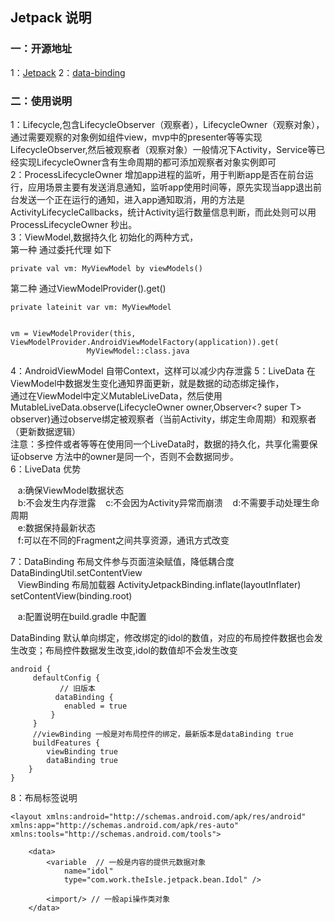 ## Jetpack 说明

### 一：开源地址

1：[Jetpack](https://developer.android.com/jetpack?gclid=EAIaIQobChMIpKzMqdX_-AIVdBXUAR1vLA9GEAAYASAAEgJ9EvD_BwE&gclsrc=aw.ds)
2：[data-binding](https://developer.android.com/topic/libraries/data-binding/expressions)

### 二：使用说明

1：Lifecycle,包含LifecycleObserver（观察者），LifecycleOwner（观察对象），通过需要观察的对象例如组件view，mvp中的presenter等等实现LifecycleObserver,然后被观察者（观察对象）一般情况下Activity，Service等已经实现LifecycleOwner含有生命周期的都可添加观察者对象实例即可  
2：ProcessLifecycleOwner
增加app进程的监听，用于判断app是否在前台运行，应用场景主要有发送消息通知，监听app使用时间等，原先实现当app退出前台发送一个正在运行的通知，进入app通知取消，用的方法是ActivityLifecycleCallbacks，统计Activity运行数量信息判断，而此处则可以用ProcessLifecycleOwner
秒出。  
3：ViewModel,数据持久化 初始化的两种方式，  
第一种 通过委托代理 如下

```
private val vm: MyViewModel by viewModels()
```

第二种 通过ViewModelProvider().get()

```
private lateinit var vm: MyViewModel


vm = ViewModelProvider(this, ViewModelProvider.AndroidViewModelFactory(application)).get(
                 MyViewModel::class.java

```

4：AndroidViewModel 自带Context，这样可以减少内存泄露
5：LiveData 在ViewModel中数据发生变化通知界面更新，就是数据的动态绑定操作，  
通过在ViewModel中定义MutableLiveData，然后使用MutableLiveData.observe(LifecycleOwner owner,Observer<? super T> observer)通过observe绑定被观察者（当前Activity，绑定生命周期）和观察者（更新数据逻辑）  
注意：多控件或者等等在使用同一个LiveData时，数据的持久化，共享化需要保证observe 方法中的owner是同一个，否则不会数据同步。   
6：LiveData 优势  

&nbsp;&nbsp;&nbsp;a:确保ViewModel数据状态  
&nbsp;&nbsp;&nbsp;b:不会发生内存泄露 
&nbsp;&nbsp;&nbsp;c:不会因为Activity异常而崩溃
&nbsp;&nbsp;&nbsp;d:不需要手动处理生命周期  
&nbsp;&nbsp;&nbsp;e:数据保持最新状态  
&nbsp;&nbsp;&nbsp;f:可以在不同的Fragment之间共享资源，通讯方式改变  

7：DataBinding 布局文件参与页面渲染赋值，降低耦合度   DataBindingUtil.setContentView  
&nbsp;&nbsp;&nbsp;ViewBinding 布局加载器 ActivityJetpackBinding.inflate(layoutInflater)    setContentView(binding.root)
    
&nbsp;&nbsp;&nbsp;a:配置说明在build.gradle 中配置  

DataBinding 默认单向绑定，修改绑定的idol的数值，对应的布局控件数据也会发生改变；布局控件数据发生改变,idol的数值却不会发生改变
```
android {
     defaultConfig {
           // 旧版本
          dataBinding {
            enabled = true
         }
     }
     //viewBinding 一般是对布局控件的绑定，最新版本是dataBinding true
     buildFeatures {
        viewBinding true
        dataBinding true
    }
}
```
8：布局标签说明

```
<layout xmlns:android="http://schemas.android.com/apk/res/android"
xmlns:app="http://schemas.android.com/apk/res-auto"
xmlns:tools="http://schemas.android.com/tools">

    <data>
        <variable  // 一般是内容的提供元数据对象
            name="idol"
            type="com.work.theIsle.jetpack.bean.Idol" />
            
        <import/> // 一般api操作类对象
    </data>
```


